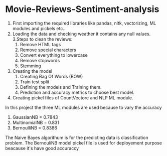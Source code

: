 # Movie-Reviews-Sentiment-analysis

1. First importing the required libraries like pandas, nltk, vectorizing, ML modules and pickels etc..
2. Loading the data and checking weather it contains any null values.
3.Steps to clean the reviews:
	1. Remove HTML tags
	2. Remove special characters
	3. Convert everything to lowercase
	4. Remove stopwords
	5. Stemming
4. Creating the model
	1. Creating Bag Of Words (BOW)
	2. Train test split
	3. Defining the models and Training them.
	4. Prediction and accuracy metrics to choose best model.
5. Creating pickel files of CountVectore and NLP ML module.

In this project the three ML modules are used because to vary the accuracy 
1. GaussianNB =  0.7843
2. MultinomialNB =  0.831
3. BernoulliNB =  0.8386

The Naive Bayes algorithum is for the predicting data is classification problem.
The BernouliNB model pickel file is used for deployement purpose beacause it's have good accuraccy
